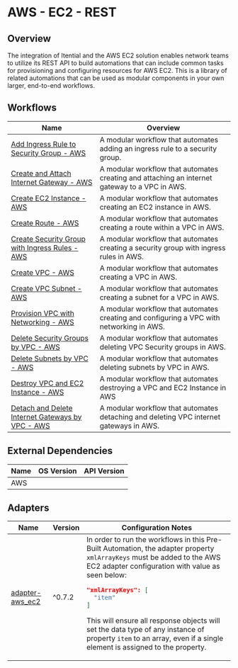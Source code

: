 # AWS - EC2 - REST

## Overview

The integration of Itential and the AWS EC2 solution enables network teams to utilize its REST API to build automations that can include common tasks for provisioning and configuring resources for AWS EC2. This is a library of related automations that can be used as modular components in your own larger, end-to-end workflows.


## Workflows


<table>
  <thead>
    <tr>
      <th>Name</th>
      <th>Overview</th>
    </tr>
  </thead>
  <tbody>
    <tr>
      <td><a href='https://gitlab.com/itentialopensource/pre-built-automations/aws-ec2-rest/-/blob/master/documentation/Add Ingress Rule to Security Group - AWS.md' target='_blank'>Add Ingress Rule to Security Group - AWS</a></td>
      <td>A modular workflow that automates adding an ingress rule to a security group.</td>
    </tr>    <tr>
      <td><a href='https://gitlab.com/itentialopensource/pre-built-automations/aws-ec2-rest/-/blob/master/documentation/Create and Attach Internet Gateway - AWS.md' target='_blank'>Create and Attach Internet Gateway - AWS</a></td>
      <td>A modular workflow that automates creating and attaching an internet gateway to a VPC in AWS.</td>
    </tr>    <tr>
      <td><a href='https://gitlab.com/itentialopensource/pre-built-automations/aws-ec2-rest/-/blob/master/documentation/Create EC2 Instance - AWS.md' target='_blank'>Create EC2 Instance - AWS</a></td>
      <td>A modular workflow that automates creating an EC2 instance in AWS.</td>
    </tr>    <tr>
      <td><a href='https://gitlab.com/itentialopensource/pre-built-automations/aws-ec2-rest/-/blob/master/documentation/Create Route - AWS.md' target='_blank'>Create Route - AWS</a></td>
      <td>A modular workflow that automates creating a route within a VPC in AWS.</td>
    </tr>    <tr>
      <td><a href='https://gitlab.com/itentialopensource/pre-built-automations/aws-ec2-rest/-/blob/master/documentation/Create Security Group with Ingress Rules - AWS.md' target='_blank'>Create Security Group with Ingress Rules - AWS</a></td>
      <td>A modular workflow that automates creating a security group with ingress rules in AWS.</td>
    </tr>    <tr>
      <td><a href='https://gitlab.com/itentialopensource/pre-built-automations/aws-ec2-rest/-/blob/master/documentation/Create VPC - AWS.md' target='_blank'>Create VPC - AWS</a></td>
      <td>A modular workflow that automates creating a VPC in AWS.</td>
    </tr>    <tr>
      <td><a href='https://gitlab.com/itentialopensource/pre-built-automations/aws-ec2-rest/-/blob/master/documentation/Create VPC Subnet - AWS.md' target='_blank'>Create VPC Subnet - AWS</a></td>
      <td>A modular workflow that automates creating a subnet for a VPC in AWS.</td>
    </tr>    <tr>
      <td><a href='https://gitlab.com/itentialopensource/pre-built-automations/aws-ec2-rest/-/blob/master/documentation/Provision VPC with Networking - AWS.md' target='_blank'>Provision VPC with Networking - AWS</a></td>
      <td>A modular workflow that automates creating and configuring a VPC with networking in AWS.</td>
    </tr>    <tr>
      <td><a href='https://gitlab.com/itentialopensource/pre-built-automations/aws-ec2-rest/-/blob/master/documentation/Delete Security Groups by VPC - AWS.md' target='_blank'>Delete Security Groups by VPC - AWS</a></td>
      <td>A modular workflow that automates deleting VPC Security groups in AWS.</td>
    </tr>    <tr>
      <td><a href='https://gitlab.com/itentialopensource/pre-built-automations/aws-ec2-rest/-/blob/master/documentation/Delete Subnets by VPC - AWS.md' target='_blank'>Delete Subnets by VPC - AWS</a></td>
      <td>A modular workflow that automates deleting subnets by VPC in AWS.</td>
    </tr>    <tr>
      <td><a href='https://gitlab.com/itentialopensource/pre-built-automations/aws-ec2-rest/-/blob/master/documentation/Destroy VPC and EC2 Instance - AWS.md' target='_blank'>Destroy VPC and EC2 Instance - AWS</a></td>
      <td>A modular workflow that automates destroying a VPC and EC2 Instance in AWS</td>
    </tr>    <tr>
      <td><a href='https://gitlab.com/itentialopensource/pre-built-automations/aws-ec2-rest/-/blob/master/documentation/Detach and Delete Internet Gateways by VPC - AWS.md' target='_blank'>Detach and Delete Internet Gateways by VPC - AWS</a></td>
      <td>A modular workflow that automates detaching and deleting VPC internet gateways in AWS.</td>
    </tr>
  </tbody>
</table>


## External Dependencies

<table>
  <thead>
    <tr>
      <th>Name</th>
      <th>OS Version</th>
      <th>API Version</th>
    </tr>
  </thead>
  <tbody>
    <tr>
      <td>AWS</td>
      <td></td>
      <td></td>
    </tr>
  </tbody>
</table>

## Adapters

<table>
  <thead>
    <tr>
      <th>Name</th>
      <th>Version</th>
      <th>Configuration Notes</th>
    </tr>
  </thead>
  <tbody>
    <tr>
      <td><a href="https://gitlab.com/itentialopensource/adapters/cloud/adapter-aws_ec2">adapter-aws_ec2</a></td>
      <td>^0.7.2</td>
      <td>In order to run the workflows in this Pre-Built Automation, the adapter property <code>xmlArrayKeys</code> must be added to the AWS EC2 adapter configuration with value as seen below:

```json
"xmlArrayKeys": [
  "item"
]
```

This will ensure all response objects will set the data type of any instance of property <code>item</code> to an array, even if a single element is assigned to the property.</td>
    </tr>
  </tbody>
</table>
